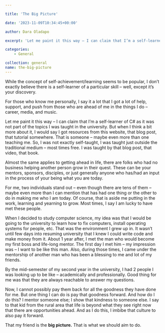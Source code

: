 ```yaml
---

title: 'The Big Picture'

date: '2023-11-09T10:34:45+00:00'

author: Dara Oladapo

excerpt: 'Let me paint it this way – I can claim that I’m a self-learner of C# as it was not part of the topics I was taught in the university. But when I think a bit more about it, I would say I got resources from this website, that blog post, that tutorial somewhere. That is someone – maybe even more than one teaching me. So, I was not exactly self-taught, I was taught just outside the traditional medium – most times free. I was taught by that blog post, that video, that book.'

categories:
    - General

collection: general
name: the-big-picture
---
```


While the concept of self-achievement/learning seems to be popular, I don’t exactly believe there is a self-learner of a particular skill – well, except it’s your discovery.

For those who know me personally, I say it a lot that I got a lot of help, support, and push from those who are ahead of me in the things I do – career, media, and music.

Let me paint it this way – I can claim that I’m a self-learner of C# as it was not part of the topics I was taught in the university. But when I think a bit more about it, I would say I got resources from this website, that blog post, that tutorial somewhere. That is someone – maybe even more than one teaching me. So, I was not exactly self-taught, I was taught just outside the traditional medium – most times free. I was taught by that blog post, that video, that book.

Almost the same applies to getting ahead in life, there are folks who had no business helping another person grow in their quest. These can be your mentors, sponsors, disciples, or just generally anyone who has/had an input in the process of your being what you are today.

For me, two individuals stand out – even though there are tens of them – maybe even more than I can mention that has had one thing or the other to do in making me who I am today. Of course, that is aside me putting in the work, learning and yearning to grow. Most times, I say I am lucky to have met these people.

When I decided to study computer science, my idea was that I would be going to the university to learn how to fix computers, install operating systems for people, etc. That was the environment I grew up in. It wasn’t until few days into resuming university that I knew I could write code and make money from it. About 1 year after, I met the man who would become my first boss and life-long mentor. The first day I met him – my impression was – I want to be like this man. Also, during those times, I came under the mentorship of another man who has been a blessing to me and lot of my friends.

By the mid-semester of my second year in the university, I had 2 people I was looking up to be like – academically and professionally. Good thing for me was that they are always reachable to answer my questions.

Now, I cannot possibly pay them back for all the goodness they have done for me. But one thing I can do is pay that goodness forward. And how do I do this? I mentor someone else; I show that kindness to someone else. I say to that kid from the rural area that life is beyond what they see right now that there are opportunities ahead. And as I do this, I imbibe that culture to also pay it forward.

That my friend is the **big picture.** That is what we should aim to do.